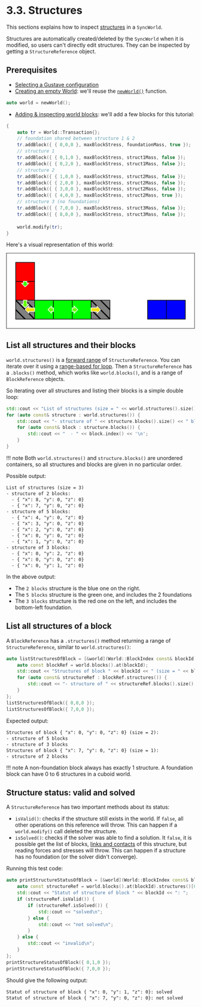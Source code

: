 # 3.3. Structures

This sections explains how to inspect [structures](../../../lexicon.md#structure) in a `SyncWorld`.

Structures are automatically created/deleted by the `SyncWorld` when it is modified, so users can't directly edit structures. They can be inspected by getting a `StructureReference` object.

## Prerequisites

- [Selecting a Gustave configuration](../../01-getting-started/index.md)
- [Creating an empty World](../01-creating-world/index.md): we'll reuse the [`newWorld()`](../01-creating-world/index.md#configuring-a-world) function.

```c++
auto world = newWorld();
```

- [Adding & inspecting world blocks](../02-world-blocks/index.md): we'll add a few blocks for this tutorial:

```c++
{
    auto tr = World::Transaction{};
    // foundation shared between structure 1 & 2
    tr.addBlock({ { 0,0,0 }, maxBlockStress, foundationMass, true });
    // structure 1
    tr.addBlock({ { 0,1,0 }, maxBlockStress, struct1Mass, false });
    tr.addBlock({ { 0,2,0 }, maxBlockStress, struct1Mass, false });
    // structure 2
    tr.addBlock({ { 1,0,0 }, maxBlockStress, struct2Mass, false });
    tr.addBlock({ { 2,0,0 }, maxBlockStress, struct2Mass, false });
    tr.addBlock({ { 3,0,0 }, maxBlockStress, struct2Mass, false });
    tr.addBlock({ { 4,0,0 }, maxBlockStress, struct2Mass, true });
    // structure 3 (no foundations)
    tr.addBlock({ { 7,0,0 }, maxBlockStress, struct3Mass, false });
    tr.addBlock({ { 8,0,0 }, maxBlockStress, struct3Mass, false });

    world.modify(tr);
}
```

Here's a visual representation of this world:

![](world.svg)

## List all structures and their blocks

`world.structures()` is a [forward range](https://en.cppreference.com/w/cpp/ranges/forward_range) of `StructureReference`. You can iterate over it using a [range-based for loop](https://en.cppreference.com/w/cpp/language/range-for). Then a `StructureReference` has a `.blocks()` method, which works like `world.blocks()`, and is a range of `BlockReference` objects.

So iterating over all structures and listing their blocks is a simple double loop:

```c++
std::cout << "List of structures (size = " << world.structures().size() << ")\n";
for (auto const& structure : world.structures()) {
    std::cout << "- structure of " << structure.blocks().size() << " blocks:\n";
    for (auto const& block : structure.blocks()) {
        std::cout << "  - " << block.index() << '\n';
    }
}
```

!!! note
    Both `world.structures()` and `structure.blocks()` are unordered containers, so all structures and blocks are given in no particular order.

Possible output:

```
List of structures (size = 3)
- structure of 2 blocks:
  - { "x": 8, "y": 0, "z": 0}
  - { "x": 7, "y": 0, "z": 0}
- structure of 5 blocks:
  - { "x": 4, "y": 0, "z": 0}
  - { "x": 3, "y": 0, "z": 0}
  - { "x": 2, "y": 0, "z": 0}
  - { "x": 0, "y": 0, "z": 0}
  - { "x": 1, "y": 0, "z": 0}
- structure of 3 blocks:
  - { "x": 0, "y": 2, "z": 0}
  - { "x": 0, "y": 0, "z": 0}
  - { "x": 0, "y": 1, "z": 0}
```

In the above output:

- The `2 blocks` structure is the blue one on the right.
- The `5 blocks` structure is the green one, and includes the 2 foundations
- The `3 blocks` structure is the red one on the left, and includes the bottom-left foundation.

## List all structures of a block

A `BlockReference` has a `.structures()` method returning a range of `StructureReference`, similar to `world.structures()`:

```c++
auto listStructuresOfBlock = [&world](World::BlockIndex const& blockId) -> void {
    auto const blockRef = world.blocks().at(blockId);
    std::cout << "Structures of block " << blockId << " (size = " << blockRef.structures().size() << "):\n";
    for (auto const& structureRef : blockRef.structures()) {
        std::cout << "- structure of " << structureRef.blocks().size() << " blocks\n";
    }
};
listStructuresOfBlock({ 0,0,0 });
listStructuresOfBlock({ 7,0,0 });
```

Expected output:

```
Structures of block { "x": 0, "y": 0, "z": 0} (size = 2):
- structure of 5 blocks
- structure of 3 blocks
Structures of block { "x": 7, "y": 0, "z": 0} (size = 1):
- structure of 2 blocks
```

!!! note
    A non-foundation block always has exactly 1 structure. A foundation block can have 0 to 6 structures in a cuboid world.

## Structure status: valid and solved

A `StructureReference` has two important methods about its status:

- `isValid()`: checks if the structure still exists in the world. If `false`, all other operations on this reference will throw. This can happen if a `world.modify()` call deleted the structure.
- `isSolved()`: checks if the solver was able to find a solution. It `false`, it is possible get the list of blocks, [links and contacts](../../../lexicon.md#links-and-contacts) of this structure, but reading forces and stresses will throw. This can happen if a structure has no foundation (or the solver didn't converge).

Running this test code:

```c++
auto printStructureStatusOfBlock = [&world](World::BlockIndex const& blockId) -> void {
    auto const structureRef = world.blocks().at(blockId).structures()[0];
    std::cout << "Statut of structure of block " << blockId << ": ";
    if (structureRef.isValid()) {
        if (structureRef.isSolved()) {
            std::cout << "solved\n";
        } else {
            std::cout << "not solved\n";
        }
    } else {
        std::cout << "invalid\n";
    }
};
printStructureStatusOfBlock({ 0,1,0 });
printStructureStatusOfBlock({ 7,0,0 });
```

Should give the following output:

```
Statut of structure of block { "x": 0, "y": 1, "z": 0}: solved
Statut of structure of block { "x": 7, "y": 0, "z": 0}: not solved
```
